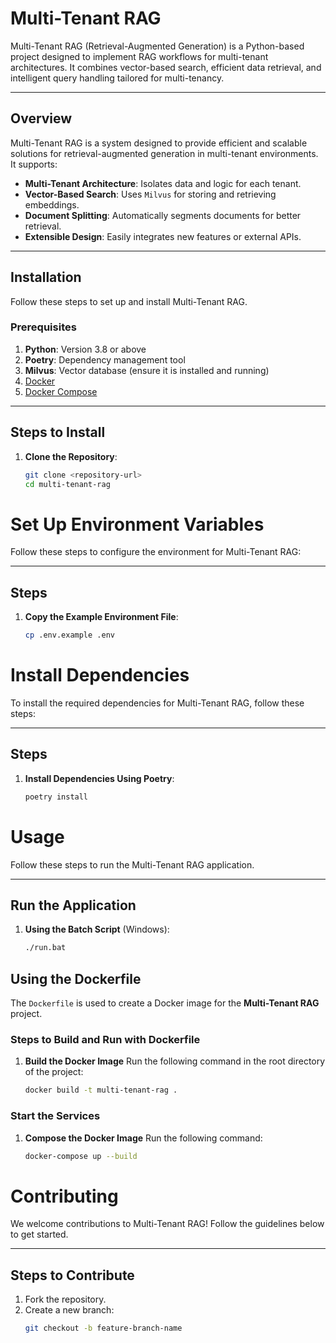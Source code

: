 # Multi-Tenant RAG

Multi-Tenant RAG (Retrieval-Augmented Generation) is a Python-based project designed to implement RAG workflows for multi-tenant architectures. It combines vector-based search, efficient data retrieval, and intelligent query handling tailored for multi-tenancy.

---

## Overview

Multi-Tenant RAG is a system designed to provide efficient and scalable solutions for retrieval-augmented generation in multi-tenant environments. It supports:

- **Multi-Tenant Architecture**: Isolates data and logic for each tenant.
- **Vector-Based Search**: Uses `Milvus` for storing and retrieving embeddings.
- **Document Splitting**: Automatically segments documents for better retrieval.
- **Extensible Design**: Easily integrates new features or external APIs.

---

## Installation

Follow these steps to set up and install Multi-Tenant RAG.

### Prerequisites

1. **Python**: Version 3.8 or above
2. **Poetry**: Dependency management tool
3. **Milvus**: Vector database (ensure it is installed and running)
4. [Docker](https://www.docker.com/get-started)
5. [Docker Compose](https://docs.docker.com/compose/install/)

---

## Steps to Install

1. **Clone the Repository**:
   ```bash
   git clone <repository-url>
   cd multi-tenant-rag
# Set Up Environment Variables

Follow these steps to configure the environment for Multi-Tenant RAG:

---

## Steps

1. **Copy the Example Environment File**:
   ```bash
   cp .env.example .env

# Install Dependencies

To install the required dependencies for Multi-Tenant RAG, follow these steps:

---

## Steps

1. **Install Dependencies Using Poetry**:
   ```bash
   poetry install

# Usage

Follow these steps to run the Multi-Tenant RAG application.

---

## Run the Application

1. **Using the Batch Script** (Windows):
   ```bash
   ./run.bat

## Using the Dockerfile

The `Dockerfile` is used to create a Docker image for the **Multi-Tenant RAG** project.

### Steps to Build and Run with Dockerfile

1. **Build the Docker Image**
   Run the following command in the root directory of the project:
   ```bash
   docker build -t multi-tenant-rag .

### Start the Services
1. **Compose the Docker Image**
    Run the following command:
    ```bash
    docker-compose up --build


# Contributing

We welcome contributions to Multi-Tenant RAG! Follow the guidelines below to get started.

---

## Steps to Contribute

1. Fork the repository.
2. Create a new branch:
   ```bash
   git checkout -b feature-branch-name


